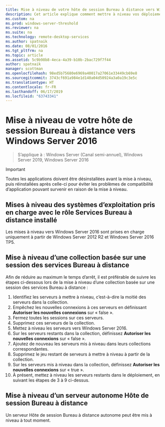 ```yaml
---
title: Mise à niveau de votre hôte de session Bureau à distance vers Windows Server 2016
description: Cet article explique comment mettre à niveau vos déploiements des services Bureau à distance existants vers Windows Server 2016.
ms.custom: na
ms.prod: windows-server-threshold
ms.reviewer: na
ms.suite: na
ms.technology: remote-desktop-services
ms.author: spatnaik
ms.date: 08/01/2016
ms.tgt_pltfrm: na
ms.topic: article
ms.assetid: 5c9b98b8-4eca-4a39-b10b-2bac729f7f44
author: spatnaik
manager: scottman
ms.openlocfilehash: 98ed5b75680e6969a40017a27061e33449cb69e8
ms.sourcegitcommit: 3743cf691a984e1d140a04d50924a3a0a19c3e5c
ms.translationtype: HT
ms.contentlocale: fr-FR
ms.lasthandoff: 06/17/2019
ms.locfileid: "63743341"
---
```

# <a name="upgrading-your-remote-desktop-session-host-to-windows-server-2016"></a>Mise à niveau de votre hôte de session Bureau à distance vers Windows Server 2016

>S’applique à : Windows Server (Canal semi-annuel), Windows Server 2019, Windows Server 2016

> [!IMPORTANT]
> Toutes les applications doivent être désinstallées avant la mise à niveau, puis réinstallées après celle-ci pour éviter les problèmes de compatibilité d’application pouvant survenir en raison de la mise à niveau.

## <a name="supported-os-upgrades-with-rds-role-installed"></a>Mises à niveau des systèmes d’exploitation pris en charge avec le rôle Services Bureau à distance installé
Les mises à niveau vers Windows Server 2016 sont prises en charge uniquement à partir de Windows Server 2012 R2 et Windows Server 2016 TP5.

## <a name="upgrading-a-rds-session-based-collection"></a>Mise à niveau d’une collection basée sur une session des services Bureau à distance
Afin de réduire au maximum le temps d’arrêt, il est préférable de suivre les étapes ci-dessous lors de la mise à niveau d’une collection basée sur une session des services Bureau à distance :

1. Identifiez les serveurs à mettre à niveau, c’est-à-dire la moitié des serveurs dans la collection.
2. Empêchez les nouvelles connexions à ces serveurs en définissant **Autoriser les nouvelles connexions** sur « false ».
3. Fermez toutes les sessions sur ces serveurs. 
4. Supprimez ces serveurs de la collection.
5. Mettez à niveau les serveurs vers Windows Server 2016.
6. Sur les serveurs restants dans la collection, définissez **Autoriser les nouvelles connexions** sur « false ».
7. Ajoutez de nouveau les serveurs mis à niveau dans leurs collections correspondantes.
8. Supprimez le jeu restant de serveurs à mettre à niveau à partir de la collection.
9. Sur les serveurs mis à niveau dans la collection, définissez **Autoriser les nouvelles connexions** sur « true ».
10. À présent, mettez à niveau les serveurs restants dans le déploiement, en suivant les étapes de 3 à 9 ci-dessus.

## <a name="upgrading-a-standalone-rd-session-host-server"></a>Mise à niveau d’un serveur autonome Hôte de session Bureau à distance
Un serveur Hôte de session Bureau à distance autonome peut être mis à niveau à tout moment.